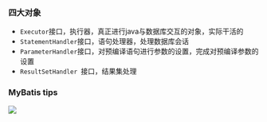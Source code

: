 ### 四大对象

* `Executor`接口，执行器，真正进行java与数据库交互的对象，实际干活的
* `StatementHandler`接口，语句处理器，处理数据库会话 
* `ParameterHandler`接口，对预编译语句进行参数的设置，完成对预编译参数的设置 
* `ResultSetHandler `接口，结果集处理



### MyBatis tips

![](.\pic\mybatis流程图.jpg)